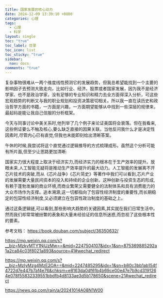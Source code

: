 ```yaml
---
title: 国家发展的核心动力
date: 2024-12-09 13:39:10 +0800
categories: 心理
tags:
  - 心理
  - 科学
layout: single
toc: "true"
toc_label: 目录
toc_icon: list
toc_sticky: "true"
sidebar:
  nav: docs
comments: "true"
---
```


复杂事物很难从一两个维度线性预测它的发展趋势，但我总希望能找到一个主要的影响因子去预测大致走向，比如行业、经济、股票或者国家发展，因为我不是经济学家、也不是政治学家，没有足够的专业知识和精力去全方面得深入分析，可这些宏观趋势的判断又与我的职业规划和投资决策密切相关。所以我一直在读历史和政治哲学方面的书籍，一方面是兴趣，一方面期望能够从中找到一些深层的规律来，最起码是能让我自己信服的分析框架。

今天与同事讨论中美关系时,他列举了几个例子来论证美国将会衰落。但在我看来,这些例证要么不触及核心,要么缺乏直接的因果关联。当他反问我什么才是决定性因素时,尽管内心已有直觉,但我也未能即刻给出清晰答案。

午休的时候,我尝试将这个直觉通过逻辑推导的方式梳理成形。虽然这个分析可能有所片面,但至少让思路更加清晰:

国家实力很大程度上取决于经济实力,而经济实力的根本在于生产效率的提升。放眼未来,人工智能无疑将是推动生产效率提升的最大动力。人工智能的发展离不开芯片技术的突破,而从《芯片战争》《芯片简史》等著作中我们可以看到,芯片产业的发展需要大量民间资本的投入和持续的企业创新。这种创新与投资生态的形成,有赖于蓬勃发展的商业环境,而商业繁荣又需要健全的法制体系和具有消费能力的大众市场作为支撑。追本溯源,这一切都指向了包容性经济制度的重要性,而长期稳定的包容性经济制度,又必须建立在包容性政治制度的基础之上。

通过这条逻辑链,可以看到,那些影响大趋势的关键因素,其实就在我们日常生活中。然而我们却常常被纷繁的表象和大量未经验证的信息所迷惑,而忽视了这些根本性的要素。


参考文档：
https://book.douban.com/subject/36350632/

https://mp.weixin.qq.com/s?__biz=MzkyMTY1NjUzMw==&mid=2247504107&idx=1&sn=875369885292a1a2ca84c03f8021a893&source=41#wechat_redirect

https://mp.weixin.qq.com/s?__biz=MzIyMzg4MzE2OA==&mid=2247485295&idx=1&sn=b80c3bb1ab154f4722d7e447b7af4e76&chksm=e8163da0df61b4b69ce00e47e7b9cd3191264e078f55832339551bbdfb4d8133ae3d5b178650&scene=21#wechat_redirect

https://news.qq.com/rain/a/20241014A08N1W00